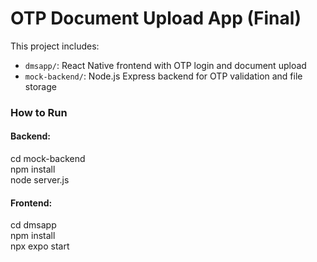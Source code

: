 # OTP Document Upload App (Final)

This project includes:

- `dmsapp/`: React Native frontend with OTP login and document upload
- `mock-backend/`: Node.js Express backend for OTP validation and file storage

### How to Run

#### Backend:
cd mock-backend  
npm install  
node server.js

#### Frontend:
cd dmsapp  
npm install  
npx expo start
